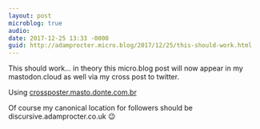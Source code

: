 ```yaml
---
layout: post
microblog: true
audio: 
date: 2017-12-25 13:33 -0000
guid: http://adamprocter.micro.blog/2017/12/25/this-should-work.html
---
```

This should work... in theory this micro.blog post will now appear in my mastodon.cloud as well via my cross post to twitter. 

Using [crossposter.masto.donte.com.br](https://crossposter.masto.donte.com.br/)

Of course my canonical location for followers should be discursive.adamprocter.co.uk 😉
